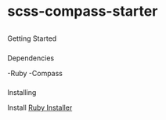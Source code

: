 # scss-compass-starter

##

Getting Started

###

Dependencies

-Ruby
-Compass

###

Installing

Install [Ruby Installer](http://rubyinstaller.org "Ruby Installer")

